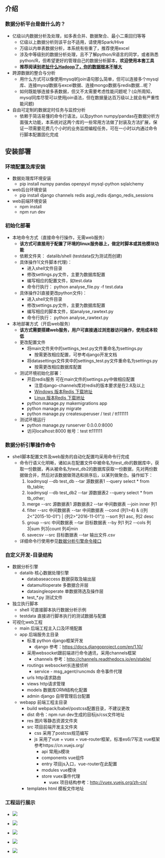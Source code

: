 ## 介绍
### 数据分析平台是做什么的？
- 亿级以内数据分析及处理，如多表合并、数据聚合、最小二乘回归等等
    - 亿级以上数据分析则该平台不适用，请使用Spark/Hive
    - 万级以内单表数据分析，本系统有些重了，推荐使用excel
    - 涉及中等级别的数据分析处理，且不了解python/R语言的同学，或者熟悉python/R，但希望更好的管理自己的数据分析脚本，**欢迎使用本套工具**
    - **推荐阅读[别老扯什么Hadoop了，你的数据根本不够大](http://geek.csdn.net/news/detail/2780)**
- 跨源数据的整合与分析
    - 用什么方式可以像使用mysql的join语句那么简单，但可以连接多个mysql库、连接mysql数据与excel数据、连接mongo数据与redis数据...呢？
    - 如何既能够连接多表数据，但又不太需要考虑性能问题呢？(众所周知，mysql同库尽管可以使用join语法，但在数据量达百万级以上就会有严重性能问题)
- 自由可定制的数据定时任务与监控分析
    - 依赖于简洁易懂的命令行语法，以及python numpy/pandas在数据分析方面强大功能，本系统对这两个库的一些常用方法做了封装及方法扩展，保证一项需要花费几个小时的业务监控编程任务，可在一小时以内通过命令行脚本配置固化完成

## 安装部署
### 环境配置及库安装
- 数据处理库环境安装
    - pip install numpy pandas openpyxl mysql-python sqlalchemy
- web后台环境安装
    - pip install django channels redis asgi_redis django_redis_sessions
- web前端环境安装
    - npm install
    - npm run dev

### 初始化部署
- 本地命令方式（直接命令行操作，无需web服务）
    - **该方式可直接用于配置了环境的linux服务器上，做定时脚本或其他模块功能**
    - 依赖文件夹： datalib/shell (testdata仅为测试而创建)
    - 具体操作1(文件脚本代理)：
        - 进入shell文件目录
        - 修改settings.py文件，主要为数据库配置
        - 编写相应的配置文件，如test.data
        - 命令行执行： python analyse_file.py -f test.data
    - 具体操作2(直接更改python文件)：
        - 进入shell文件目录
        - 修改settings.py文件，主要为数据库配置
        - 编写相应的脚本文件，如analyse_rawtext.py
        - 命令行执行： python analyse_rawtext.py
- 本地部署方式（开启web服务）
    - **该方式需要搭建web服务，用户可直接通过浏览器访问操作，使用成本较低**
    - 更改配置文件
        - 将main文件夹中的settings_test.py文件重命名为settings.py
            - 按需更改相应配置，可参考django开发文档
        - 将datasettings文件夹中的settings_test.py文件重命名为settings.py
            - 按需更改相应数据库配置
    - 测试环境初始化部署：
        - 开启redis服务 可在main文件的settings.py中做相应配置
            - 注意django-channels库对redis的版本要求是在2.8及以上
            - [Windows 版本Redis 下载地址](https://github.com/MSOpenTech/redis/releases)
            - [Linux 版本Redis 下载地址](https://redis.io/download)
        - python manage.py makemigrations app
        - python manage.py migrate
        - python manage.py createsuperuser / test / tt111111
    - 测试环境运行
        - python manage.py runserver 0.0.0.0:8000
        - 访问localhost:8000  帐号：test tt111111

### 数据分析引擎操作命令
- shell脚本配置文件及web服务的自动化配置均采用命令行完成
    - 命令行语义化明晰，诸如从在配置文件中被命名为test_db的数据库中，获取一份数据，再从被命名为test_db2的数据库获取一份数据，先对两份数据做合并，然后对该数据做筛选和排序后，以某列做聚合。操作如下：
        1. loadmysql --db test_db --tar 源数据表1 --query select * from tb_table;
        2. loadmysql --db test_db2 --tar 源数据表2 --query select * from tb_other;
        3. merge --src 源数据表1 源数据表2 --tar 中间数据表 --join inner 列1
        4. filter --src 中间数据表 --tar 中间数据表 --cond (列1>4) & ((列2<"2015-10-01") | (列2>"2016-11-01")) --sort 列1 asc, 列2 desc
        5. group --src 中间数据表 --tar 目标数据表 --by 列1 列2 --cols 列3|sum 列3|count 列4|min
        6. savecsv --src 目标数据表 --tar 输出文件.csv
    - 详细命令行使用参见[数据分析引擎命令接口](README_COMMAND.md)

### 自定义开发-目录结构
- 数据分析引擎
    - datalib  核心数据处理引擎
        - databaseaccess  数据获取及输出层
        - datamultioperate  多数据合并层
        - datasingleoperate  单数据筛选及操作层
        - test_*.py  测试文件
- 独立执行脚本
    - shell  可直接脚本执行数据分析示例
    - testdata  直接进行脚本执行的测试数据与配置
- 可视化web工程
    - main  后端工程主入口及环境配置
    - app  后端服务主目录
        - 标准 python django框架开发
            - django 参考：https://docs.djangoproject.com/en/1.10/
        - 采用websocket跟前端进行命令通讯，采用channels框架
            - channels 参考：http://channels.readthedocs.io/en/stable/
        - routings websocket长连接侦听
            - service - msg_agent/runcmds 命令事件代理
        - urls http请求路由
        - views http请求管理
        - models 数据库ORM结构化配置
        - admin django 自带管理后台配置
    - webapp  前端工程主目录
        - build webpack/babel/postcss配置目录，不建议更改
        - dist  命令：npm run dev生成的目标js/css文件地址
        - res  图片等静态资源文件夹
        - src 项目前端开发主文件夹
            - css 采用了postcss规范编写
            - js  采用了vue + vuex + vue-router框架，标准es6/7写法 vue框架参考https://cn.vuejs.org/
                - api 常用js模块
                - components  vue组件
                - entry 项目js入口，vue-router在此配置
                - modules  vue模块
                - store  vuex事件代理
                    * vuex 项目结构参考：http://vuex.vuejs.org/zh-cn/
        - templates  html 模板文件地址

### 工程运行展示
- ![](readme_images/界面展示1.png)

- ![](readme_images/界面展示2.png)

- ![](readme_images/界面展示3.png)

- ![](readme_images/界面展示4.png)

- ![](readme_images/界面展示5.png)
